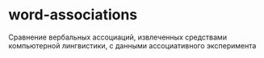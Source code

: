 # word-associations
Сравнение вербальных ассоциаций, извлеченных средствами компьютерной лингвистики, с данными ассоциативного эксперимента
